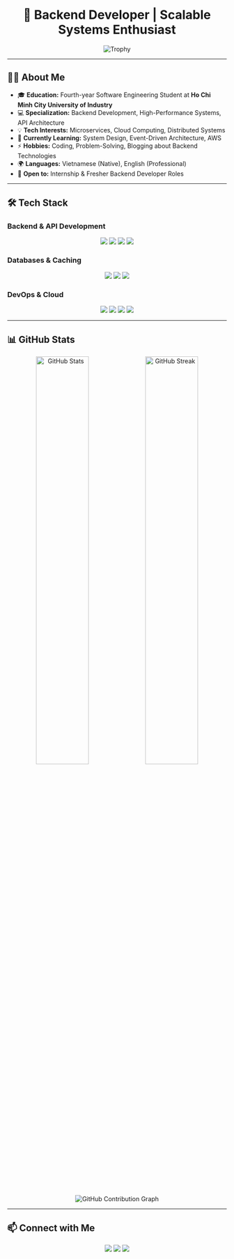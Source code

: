 <h1 align="center">🚀 Backend Developer | Scalable Systems Enthusiast</h1>

<p align="center">
  <img src="https://github-profile-trophy.vercel.app/?username=BaoooDev&theme=dracula&no-frame=true&row=1&column=7" alt="Trophy" />
</p>

---

## 👨‍💻 About Me  

- 🎓 **Education:** Fourth-year Software Engineering Student at **Ho Chi Minh City University of Industry**  
- 💻 **Specialization:** Backend Development, High-Performance Systems, API Architecture  
- 💡 **Tech Interests:** Microservices, Cloud Computing, Distributed Systems  
- 📖 **Currently Learning:** System Design, Event-Driven Architecture, AWS  
- ⚡ **Hobbies:** Coding, Problem-Solving, Blogging about Backend Technologies  
- 🌍 **Languages:** Vietnamese (Native), English (Professional)  
- 💼 **Open to:** Internship & Fresher Backend Developer Roles  

---

## 🛠️ Tech Stack  

### **Backend & API Development**  
<p align="center">
  <img src="https://img.shields.io/badge/Node.js-339933?style=for-the-badge&logo=node.js&logoColor=white" />
  <img src="https://img.shields.io/badge/Express.js-404D59?style=for-the-badge" />
  <img src="https://img.shields.io/badge/Spring_Boot-6DB33F?style=for-the-badge&logo=spring-boot&logoColor=white" />
  <img src="https://img.shields.io/badge/TypeScript-007ACC?style=for-the-badge&logo=typescript&logoColor=white" />
</p>

### **Databases & Caching**  
<p align="center">
  <img src="https://img.shields.io/badge/MongoDB-4EA94B?style=for-the-badge&logo=mongodb&logoColor=white" />
  <img src="https://img.shields.io/badge/PostgreSQL-316192?style=for-the-badge&logo=postgresql&logoColor=white" />
  <img src="https://img.shields.io/badge/Redis-DC382D?style=for-the-badge&logo=redis&logoColor=white" />
</p>

### **DevOps & Cloud**  
<p align="center">
  <img src="https://img.shields.io/badge/Docker-2496ED?style=for-the-badge&logo=docker&logoColor=white" />
  <img src="https://img.shields.io/badge/Kubernetes-326CE5?style=for-the-badge&logo=kubernetes&logoColor=white" />
  <img src="https://img.shields.io/badge/Nginx-009639?style=for-the-badge&logo=nginx&logoColor=white" />
  <img src="https://img.shields.io/badge/GitHub_Actions-2088FF?style=for-the-badge&logo=github-actions&logoColor=white" />
</p>

---

## 📊 GitHub Stats  

<p align="center">
  <img src="https://github-readme-stats.vercel.app/api?username=BaoooDev&show_icons=true&theme=radical" width="49%" alt="GitHub Stats"/>
  <img src="https://github-readme-streak-stats.herokuapp.com/?user=BaoooDev&theme=radical" width="49%" alt="GitHub Streak"/>
</p>

<p align="center">
  <img src="https://github-readme-activity-graph.vercel.app/graph?username=BaoooDev&theme=react-dark" alt="GitHub Contribution Graph" />
</p>

---

## 📫 Connect with Me  

<p align="center">
  <a href="https://linkedin.com/in/your-profile"><img src="https://img.shields.io/badge/LinkedIn-0077B5?style=for-the-badge&logo=linkedin&logoColor=white" /></a>
  <a href="mailto:your.email@example.com"><img src="https://img.shields.io/badge/Email-0078D4?style=for-the-badge&logo=gmail&logoColor=white" /></a>
  <a href="https://github.com/your-username"><img src="https://img.shields.io/badge/GitHub-181717?style=for-the-badge&logo=github&logoColor=white" /></a>
</p>
